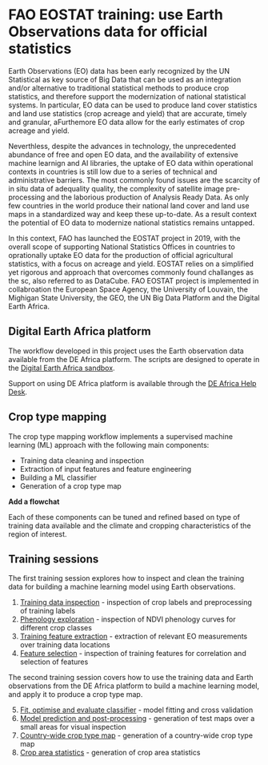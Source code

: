 # FAO EOSTAT training: use Earth Observations data for official statistics

Earth Observations (EO) data has been early recognized by the UN Statistical as key source of Big Data that can be used as an integration and/or alternative to traditional statistical methods to produce crop statistics, and therefore support the modernization of national statistical systems. In particular, EO data can be used to produce land cover statistics and land use statistics (crop acreage and yield) that are accurate, timely and granular, aFurthemore EO data allow for the early estimates of crop acreage and yield.

Neverthless, despite the advances in technology, the unprecedented abundance of free and open EO data, and the availability of extensive machine learnign and AI libraries, the uptake of EO data within operational contexts in countries is still low due to a series of technical and administrative barriers. The most commonly found issues are the scarcity of in situ data of adequality quality, the complexity of satellite image pre-processing and the laborious production of Analysis Ready Data. As only few countries in the world produce their national land cover and land use maps in a standardized way and keep these up-to-date. As a result context the potential of EO data to modernize national statistics remains untapped.

In this context, FAO has launched the EOSTAT project in 2019, with the overall scope of supporting National Statistics Offices in countries to oprationally uptake EO data for the production of official agricultural statistics, with a focus on acreage and yield.  EOSTAT relies on a simplified yet rigorous and approach that overcomes commonly found challanges as the sc, also referred to as DataCube. FAO EOSTAT project is implemented in collabroation  the European Space Agency, the University of Louvain, the Mighigan State University, the GEO, the UN Big Data Platform and the Digital Earth Africa. 

## Digital Earth Africa platform

The workflow developed in this project uses the Earth observation data available from the DE Africa platform. The scripts are designed to operate in the [Digital Earth Africa sandbox](https://sandbox.digitalearth.africa/).

Support on using DE Africa platform is available through the [DE Africa Help Desk](https://docs.digitalearthafrica.org/en/latest/about/contact.html).

## Crop type mapping

The crop type mapping workflow implements a supervised machine learning (ML) approach with the following main components:

* Training data cleaning and inspection
* Extraction of input features and feature engineering
* Building a ML classifier
* Generation of a crop type map

**Add a flowchat**

Each of these components can be tuned and refined based on type of training data available and the climate and cropping characteristics of the region of interest.

## Training sessions

The first training session explores how to inspect and clean the training data for building a machine learning model using Earth observations.

1. [Training data inspection](../1_Training_data_inspection.ipynb) - inspection of crop labels and preprocessing of training labels
2. [Phenology exploration](../2_Phenology_exploration.ipynb) - inspection of NDVI phenology curves for different crop classes
3. [Training feature extraction](../3_Training_feature_extraction.ipynb) - extraction of relevant EO measurements over training data locations
4. [Feature selection](../4_Training_feature_selection.ipynb) - inspection of training features for correlation and selection of features

The second training session covers how to use the training data and Earth observations from the DE Africa platform to build a machine learning model, and apply it to produce a crop type map.

5. [Fit, optimise and evaluate classifier](../5_Fit_classifier.ipynb) - model fitting and cross validation
6. [Model prediction and post-processing](../6_Create_test_map.ipynb) - generation of test maps over a small areas for visual inspection
7. [Country-wide crop type map](../7_Create_country_map.ipynb) - generation of a country-wide crop type map
8. [Crop area statistics](../8_Calculate_crop_statistics.ipynb) - generation of crop area statistics
